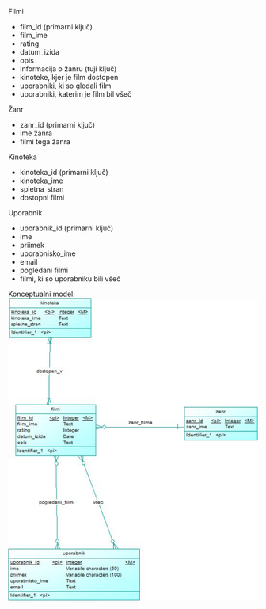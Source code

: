 Filmi
- film_id (primarni ključ)
- film_ime
- rating
- datum_izida
- opis
- informacija o žanru (tuji ključ)
- kinoteke, kjer je film dostopen
- uporabniki, ki so gledali film 
- uporabniki, katerim je film bil všeč

Žanr
- zanr_id (primarni ključ)
- ime žanra
- filmi tega žanra

Kinoteka
- kinoteka_id (primarni ključ)
- kinoteka_ime
- spletna_stran
- dostopni filmi

Uporabnik
- uporabnik_id (primarni ključ)
- ime 
- priimek
- uporabnisko_ime
- email
- pogledani filmi
- filmi, ki so uporabniku bili všeč


Konceptualni model:
![model.jpg](model.jpg)
